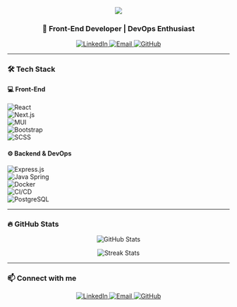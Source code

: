 <p align="center">
  <img src="https://capsule-render.vercel.app/api?type=waving&height=250&color=gradient&text=Welcome!&fontAlignY=40&desc=Glad%20to%20see%20you%20here&descAlignY=60&descAlign=50"/>
</p>

<h3 align="center">🚀 Front-End Developer | DevOps Enthusiast</h3>

<p align="center">
  <a href="https://linkedin.com/in/yourname" target="_blank">
    <img src="https://img.shields.io/badge/LinkedIn-0077B5?style=flat&logo=linkedin" alt="LinkedIn"/>
  </a>
  <a href="mailto:your-email@gmail.com" target="_blank">
    <img src="https://img.shields.io/badge/Gmail-D14836?style=flat&logo=gmail&logoColor=white" alt="Email"/>
  </a>
  <a href="https://github.com/your-username" target="_blank">
    <img src="https://img.shields.io/badge/GitHub-181717?style=flat&logo=github" alt="GitHub"/>
  </a>
</p>

---

### 🛠 **Tech Stack**
#### **💻 Front-End**
![React](https://img.shields.io/badge/React-20232A?style=flat&logo=react)  
![Next.js](https://img.shields.io/badge/Next.js-000000?style=flat&logo=nextdotjs)  
![MUI](https://img.shields.io/badge/MUI-007FFF?style=flat&logo=mui&logoColor=white)  
![Bootstrap](https://img.shields.io/badge/Bootstrap-563D7C?style=flat&logo=bootstrap)  
![SCSS](https://img.shields.io/badge/SCSS-CC6699?style=flat&logo=sass&logoColor=white)

#### **⚙️ Backend & DevOps**
![Express.js](https://img.shields.io/badge/Express.js-000000?style=flat&logo=express)  
![Java Spring](https://img.shields.io/badge/Spring_Boot-6DB33F?style=flat&logo=spring)  
![Docker](https://img.shields.io/badge/Docker-2496ED?style=flat&logo=docker)  
![CI/CD](https://img.shields.io/badge/CI/CD-4285F4?style=flat&logo=githubactions)  
![PostgreSQL](https://img.shields.io/badge/PostgreSQL-336791?style=flat&logo=postgresql)  

---

### 🔥 **GitHub Stats**  
<p align="center">
  <img src="https://github-readme-stats.vercel.app/api?username=wwenrr&show_icons=true&theme=radical" alt="GitHub Stats" />
</p>

<p align="center">
  <img src="https://github-readme-streak-stats.herokuapp.com/?user=wwenrr&theme=radical" alt="Streak Stats" />
</p>

---

### 📫 **Connect with me**
<p align="center">
  <a href="https://www.linkedin.com/in/khang-minh-082b79317/" target="_blank">
    <img src="https://img.shields.io/badge/LinkedIn-0077B5?style=flat&logo=linkedin" alt="LinkedIn"/>
  </a>
  <a href="mailto:khang.tran@hcmut.edu.vn" target="_blank">
    <img src="https://img.shields.io/badge/Gmail-D14836?style=flat&logo=gmail&logoColor=white" alt="Email"/>
  </a>
  <a href="https://github.com/wwenrr" target="_blank">
    <img src="https://img.shields.io/badge/GitHub-181717?style=flat&logo=github" alt="GitHub"/>
  </a>
</p>
